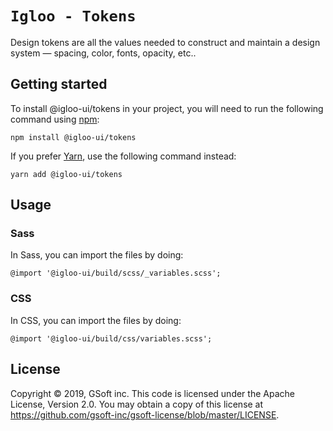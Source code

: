 # `Igloo - Tokens`

Design tokens are all the values needed to construct and maintain a design system — spacing, color, fonts, opacity, etc..

## Getting started

To install @igloo-ui/tokens in your project, you will need to run the following command using [npm](https://www.npmjs.com/):

```
npm install @igloo-ui/tokens
```

If you prefer [Yarn](https://classic.yarnpkg.com/en/), use the following command instead:

```
yarn add @igloo-ui/tokens
```

## Usage

### Sass

In Sass, you can import the files by doing:

```
@import '@igloo-ui/build/scss/_variables.scss';
```

### CSS

In CSS, you can import the files by doing:

```
@import '@igloo-ui/build/css/variables.scss';
```


## License

Copyright © 2019, GSoft inc. This code is licensed under the Apache License, Version 2.0. You may obtain a copy of this license at https://github.com/gsoft-inc/gsoft-license/blob/master/LICENSE.
